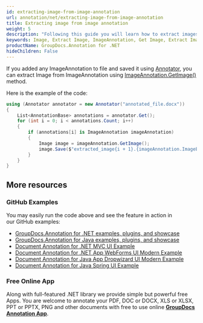 ```yaml
---
id: extracting-image-from-image-annotation
url: annotation/net/extracting-image-from-image-annotation
title: Extracting image from image annotation
weight: 5
description: "Following this guide you will learn how to extract images from image annotations of document using GroupDocs.Annotation for .NET API."
keywords: Image, Extract Image, ImageAnnotation, Get Image, Extract Image from annotation
productName: GroupDocs.Annotation for .NET
hideChildren: False
---
```


If you added any ImageAnnotation to file and saved it using [Annotator](https://apireference.groupdocs.com/annotation/net/groupdocs.annotation/annotator), you can extract Image from ImageAnnotation using [ImageAnnotation.GetImage()](https://apireference.groupdocs.com/annotation/net/groupdocs.annotation.models.annotationmodels/imageannotation/methods/getimage) method.

Here is the example of the code:

```csharp
using (Annotator annotator = new Annotator("annotated_file.docx"))
{
	List<AnnotationBase> annotations = annotator.Get();
	for (int i = 0; i < annotations.Count; i++)
	{
		if (annotations[i] is ImageAnnotation imageAnnotation)
		{
			Image image = imageAnnotation.GetImage();
			image.Save($"extracted_image{i + 1}.{imageAnnotation.ImageExtension}");
		}
	}
}
```

## More resources
### GitHub Examples
You may easily run the code above and see the feature in action in our GitHub examples:
*   [GroupDocs.Annotation for .NET examples, plugins, and showcase](https://github.com/groupdocs-annotation/GroupDocs.Annotation-for-.NET)
*   [GroupDocs.Annotation for Java examples, plugins, and showcase](https://github.com/groupdocs-annotation/GroupDocs.Annotation-for-Java)
*   [Document Annotation for .NET MVC UI Example](https://github.com/groupdocs-annotation/GroupDocs.Annotation-for-.NET-MVC) 
*   [Document Annotation for .NET App WebForms UI Modern Example](https://github.com/groupdocs-annotation/GroupDocs.Annotation-for-.NET-WebForms)
*   [Document Annotation for Java App Dropwizard UI Modern Example](https://github.com/groupdocs-annotation/GroupDocs.Annotation-for-Java-Dropwizard)
*   [Document Annotation for Java Spring UI Example](https://github.com/groupdocs-annotation/GroupDocs.Annotation-for-Java-Spring)
### Free Online App
Along with full-featured .NET library we provide simple but powerful free Apps.
You are welcome to annotate your PDF, DOC or DOCX, XLS or XLSX, PPT or PPTX, PNG and other documents with free to use online **[GroupDocs Annotation App](https://products.groupdocs.app/annotation)**.
